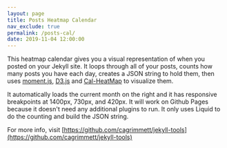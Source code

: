 ```yaml
---
layout: page
title: Posts Heatmap Calendar
nav_exclude: true
permalink: /posts-cal/
date: 2019-11-04 12:00:00
---
```


<script src="https://ajax.googleapis.com/ajax/libs/jquery/2.2.3/jquery.min.js"></script>
<script src="https://d3js.org/d3.v3.min.js" charset="utf-8"></script>
<script type="text/javascript" src="//cdn.jsdelivr.net/cal-heatmap/3.3.10/cal-heatmap.min.js"></script>
<link href="//maxcdn.bootstrapcdn.com/font-awesome/4.4.0/css/font-awesome.min.css" rel="stylesheet">
<link rel="stylesheet" href="//cdn.jsdelivr.net/cal-heatmap/3.3.10/cal-heatmap.css" />
<script type="text/javascript" src="//cdnjs.cloudflare.com/ajax/libs/moment.js/2.14.1/moment.min.js"></script>

<style type="text/css">
.content {
	min-width: 400px;
}
#calendar {
	width: 839px;
}
.subdomain-text {
	fill: #fff;
}
#calendar a {
	color: #999;
}
@media all and (max-width:1400px) {
	#calendar {
		width: 626px;
	}
}
@media all and (max-width:730px) {
	#calendar {
		width:365px;
	}
}
@media all and (max-width:420px) {
	#calendar {
		width:191px;
	}
}
</style>

This heatmap calendar gives you a visual representation of when you posted on your Jekyll site. It loops through all of your posts, counts how many posts you have each day, creates a JSON string to hold them, then uses [moment.js](http://momentjs.com), [D3.js](http://d3js.org) and [Cal-HeatMap](http://cal-heatmap.com) to visualize them. 

It automatically loads the current month on the right and it has responsive breakpoints at 1400px, 730px, and 420px. It will work on Github Pages because it doesn't need any additional plugins to run. It only uses Liquid to do the counting and build the JSON string.

For more info, visit [https://github.com/cagrimmett/jekyll-tools](https://github.com/cagrimmett/jekyll-tools)

<div id="calendar" style="margin:0 auto;">
	<div id="cal-heatmap"></div>
	<div style="padding-top: 10px;">
		<a href="#" style="margin-right:10px;" id="cal-heatmap-PreviousDomain-selector"><i class="fa fa-chevron-left"></i></a>
		<a href="#" style="float:right;" id="cal-heatmap-NextDomain-selector"><i class="fa fa-chevron-right"></i></a>
	</div>
</div>


<script type="text/javascript">

var data = {% assign counter = 0 %}{
{% for post in site.html_pages %}{% capture day %}{{ post.date | date: '%s' }}{% endcapture %}{% capture prevday %}{{ post.previous.date | date: '%s' }}{% endcapture %}{% assign counter = counter | plus: 1 %}{% if day != prevday %}"{{ post.date | date: '%s' }}": {{ counter }}{% assign counter = 0 %}{% if forloop.last == false %},{% endif %}
{% endif %}{% endfor %}};


var responsiveCal = function( options ) {
	var now = new Date();
    if( $(window).width() < 420 ) {
        options.start = now.setMonth(now.getMonth());
        options.range = 1;
        options.cellSize = 25;
    } else if ( $(window).width() < 730 ) {
        options.start = now.setMonth(now.getMonth() - 1);
        options.range = 2;
        options.cellSize = 20;
    } else if( $(window).width() < 1400 ) {
        options.start = now.setMonth(now.getMonth() - 2);
        options.range = 3;
        options.cellSize = 23;
    } else {
        options.start = now.setMonth(now.getMonth() - 3);
        options.range = 4;
        options.cellSize = 23;
    }

    if( typeof cal === "object" ) {
        $('#cal-heatmap').html('');
        cal = cal.destroy();
    }
    cal = new CalHeatMap();
    cal.init( options );

}
caloptions = {
    itemSelector: "#cal-heatmap",
	domain: "month",
	subDomain: "x_day",
	data: data,
	dataType: "json",
	cellPadding: 5,
	domainGutter: 20,
	displayLegend: false,
	range: 4,
	considerMissingDataAsZero:false,
	domainDynamicDimension: true,
	previousSelector: "#cal-heatmap-PreviousDomain-selector",
	nextSelector: "#cal-heatmap-NextDomain-selector",
	domainLabelFormat: function(date) {
		moment.locale("en");
		return moment(date).format("MMMM").toUpperCase();
	},
	subDomainTextFormat: "%d",
	legend: [0,1,2,3],
	label: {
		position: "top"
	}
};


// run first time, put in load if your scripts are in footer
responsiveCal( caloptions );

$(window).resize(function() {
    if(this.resizeTO) clearTimeout(this.resizeTO);
    this.resizeTO = setTimeout(function() {
        $(this).trigger('resizeEnd');
    }, 500);
});

//resize on resizeEnd function
$(window).bind('resizeEnd', function() {
	 responsiveCal( cal.options );
});
  
	
</script>